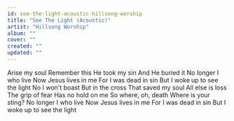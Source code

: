 ```yaml
---
id: see-the-light-acoustic-hillsong-worship
title: "See The Light (Acoustic)"
artist: "Hillsong Worship"
album: ""
cover: ""
created: ""
updated: ""
---
```


Arise my soul
Remember this
He took my sin
And He buried it
No longer I who live
Now Jesus lives in me
For I was dead in sin
But I woke up to see the light
No I won't boast
But in the cross
That saved my soul
All else is loss
The grip of fear
Has no hold on me
So where, oh, death
Where is your sting?
No longer I who live
Now Jesus lives in me
For I was dead in sin
But I woke up to see the light
